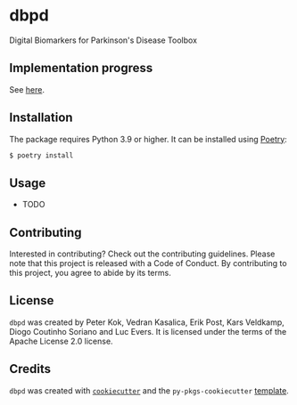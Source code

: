 # dbpd

Digital Biomarkers for Parkinson's Disease Toolbox

## Implementation progress

See [here](https://docs.google.com/spreadsheets/d/19AZZ44cOJeHonGaSpAPh0eMXW2ix5JHz9L9zYTNnH6g/edit?usp=sharing).

## Installation
The package requires Python 3.9 or higher. It can be installed using [Poetry](https://python-poetry.org/docs/#installation):

```bash
$ poetry install
```

## Usage

- TODO

## Contributing

Interested in contributing? Check out the contributing guidelines. Please note that this project is released with a Code of Conduct. By contributing to this project, you agree to abide by its terms.

## License

`dbpd` was created by Peter Kok, Vedran Kasalica, Erik Post, Kars Veldkamp, Diogo Coutinho Soriano and Luc Evers. It is licensed under the terms of the Apache License 2.0 license.

## Credits

`dbpd` was created with [`cookiecutter`](https://cookiecutter.readthedocs.io/en/latest/) and the `py-pkgs-cookiecutter` [template](https://github.com/py-pkgs/py-pkgs-cookiecutter).
